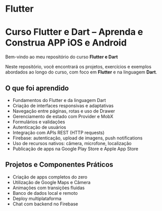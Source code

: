 # Flutter
# Curso Flutter e Dart – Aprenda e Construa APP iOS e Android

Bem-vindo ao meu repositório do curso **Flutter e Dart**

Neste repositório, você encontrará os projetos, exercícios e exemplos abordados ao longo do curso, com foco em **Flutter** e na linguagem **Dart**.

## O que foi aprendido

-  Fundamentos do Flutter e da linguagem Dart
-  Criação de interfaces responsivas e adaptativas
-  Navegação entre páginas, rotas e uso de Drawer
-  Gerenciamento de estado com Provider e MobX
-  Formulários e validações
-  Autenticação de usuários
-  Integração com APIs REST (HTTP requests)
-  Firebase: autenticação, upload de imagens, push notifications
-  Uso de recursos nativos: câmera, microfone, localização
-  Publicação de apps na Google Play Store e Apple App Store

## Projetos e Componentes Práticos

- Criação de apps completos do zero
- Utilização de Google Maps e Câmera
- Animações com transições fluidas
- Banco de dados local e remoto
- Deploy multiplataforma
- Chat com backend no Firebase
